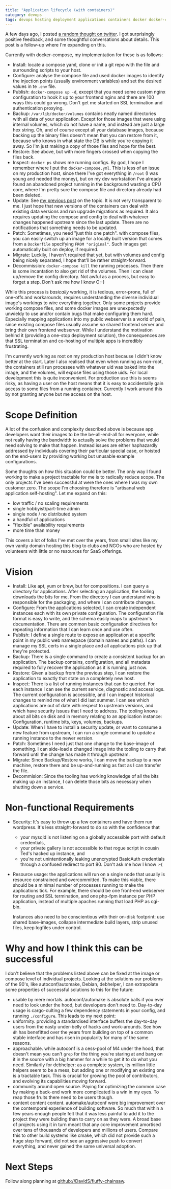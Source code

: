 ```yaml
---
title: "Application lifecycle (with containers)"
category: devops
tags: devops hosting deployment applications containers docker docker-compose
---
```


A few days ago, I posted [a random thought on twitter](https://twitter.com/dev_el_ops/status/1151432006879862784). I got surprisingly positive feedback, and some thoughtful conversations about details. This post is a follow-up where I'm expanding on this.

Currently with docker-compose, my implementation for these is as follows:

* Install: locate a compose yaml, clone or init a git repo with the file and surrounding scripts to your host.
* Configure: analyse the compose file and used docker images to identify the injection points (usually environment variables) and set the desired values in te `.env` file.
* Publish: `docker-compose up -d`, except that you need some custom nginx configuration to hook it up to your frontend nginx and there are 100 ways this could go wrong. Don't get me started on SSL termination and authentication proxying.
* Backup: `/var/lib/docker/volumes` contains neatly named directories with all data of your application. Except for those images that were using internal volumes, which do not have a name, and instead are just a large hex string. Oh, and of course except all your database images, because backing up the binary files doesn't mean that you can restore from it, because who knows in what state the DB is while you're copying it away. So I'm just making a copy of those files and hope for the best.
* Restore: See above, but with more fingers crossed when copying the files back.
* Inspect: `docker ps` shows me running configs. By god, I hope I remember where I put the `docker-compose.yml`. This is less of an issue on my production host, since there I've got everything in `/root` (I was young and needed the money), but on my dev workstation I've already found an abandoned project running in the background wasting a CPU core, where I'm pretty sure the compose file and directory already had been deleted.
* Update: See [my previous post](/log/posts/2019-04-27-docker-compose/) on the topic. It is not very transparent to me. I just hope that new versions of the containers can deal with existing data versions and run upgrade migrations as required. It also requires updating the compose and config to deal with whatever changes happened upstream since the last update. There are no notifications that something needs to be updated.
* Patch: Sometimes, you need "just this one patch". with compose files, you can easily switch up an image for a locally built version that comes from a `Dockerfile` specifying `FROM "original"`. Such images get automatically built on deploy, if required.
* Migrate: Luckily, I haven't required that yet, but with volumes and config being nicely separated, I hope that'll be rather straight-forward.
* Decommission: `docker-compose kill` the running processes. Then there is some incantation to also get rid of the volumes. Then I can clean up/remove the config directory. Not awful as a process, but easy to forget a step. Don't ask me how I know O:-)

While this process is _basically_ working, it is tedious, error-prone, full of one-offs and workarounds, requires understanding the diverse individual image's workings to wire everything together. Only some projects provide working compose files, and some docker images are unexpectedly unwieldy to use and/or contain bugs that make configuring them hard. Especially mapping applications into my public webserver is a world of pain, since existing compose files usually assume _no_ shared frontend server and bring their own frontend webserver. While I understand the motivation behind it (providing a one-stop deployment solution), the consequences are that SSL termination and co-hosting of multiple apps is incredibly frustrating.

I'm currently working as root on my production host because I didn't know better at the start. Later I also realised that even when running as non-root, the containers still run processes with whatever uid was baked into the image, and the volumes, will expose files using those uids. For local development this is quite inconvenient. For production use this is seems risky, as having a user on the host means that it is easy to accidentally gain access to some files from a running container. Currently I work around this by not granting anyone but me access on the host.

# Scope Definition

A lot of the confusion and complexity described above is because app developers want their images to be the be-all-end-all for everyone, while not really having the bandwidth to actually solve the problems that would need solving to make that happen. Instead issues are either haphazardly addressed by individuals covering their particular special case, or hoisted on the end-users by providing working but unusable example configurations.

Some thoughts on how this situation could be better. The only way I found working to make a project tractable for me is to radically reduce scope. The only projects I've been successful at were the ones where I was my own customer zero. The scope I'm choosing therefore is "artisanal web application self-hosting". Let me expand on this:

* low traffic / no scaling requirements
* single hobbyist/part-time admin
* single node / no distributed system
* a handful of applications
* "flexible" availability requirements
* more time than money

This covers a lot of folks I've met over the years, from small sites like my own vanity domain hosting this blog to clubs and NGOs who are hosted by volunteers with little or no resources for SaaS offerings.

# Vision

* Install: Like apt, yum or brew, but for compositions. I can query a directory for applications. After selecting an application, the tooling downloads the bits for me. From the directory I can understand who is responsible for the packaging, and where I can contribute changes.
* Configure: From the applications selected, I can create independent instances each with its own private configuration. The configuration file format is easy to write, and the schema easily maps to upstream's documentation. There are common basic configuration directives for repeating information that I can learn once and use often.
* Publish: I define a single route to expose an application at a specific point in my public web namespace (domain names and paths). I can manage my SSL certs in a single place and all applications pick up that they're protected.
* Backup: There is a single command to create a consistent backup for an application. The backup contains, configuration, and all metadata required to fully recover the application as it is running just now.
* Restore: Given a backup from the previous step, I can restore the application to exactly that state on a completely new host.
* Inspect: There is a list of running instances that can be queried. For each instance I can see the current service, diagnostic and access logs. The current configuration is accessible, and I can inspect historical changes to remind me of what I did last summer. I can see which applications are out of date with respect to upstream versions, and which have security issues that I need to address. The tooling knows about all bits on disk and in memory relating to an application instance: Configuration, runtime bits, keys, volumes, backups.
* Update: When I have to install a security update, or want to consume a new feature from upstream, I can run a single command to update a running instance to the newer version.
* Patch: Sometimes I need just that one change to the base-image of something. I can side-load a changed image into the tooling to carry that forward until the change has made it through upstream.
* Migrate: Since Backup/Restore works, I can move the backup to a new machine, restore there and be up-and-running as fast as I can transfer the file.
* Decommision: Since the tooling has working knowledge of all the bits making up an instance, I can delete those bits as necessary when shutting down a service.

# Non-functional Requirements

* Security: It's easy to throw up a few containers and have them run wordpress. It's less straight-forward to do so with the confidence that
  * your mysqld is not listening on a globally accessible port with default credentials,
  * your private gallery is not accessible to that rogue script in cousin Ted's hacked up instance, and
  * you're not unintentionally leaking unencrypted BasicAuth credentials through a confused redirect to port 80. Don't ask me how I know :-(

* Resource usage: the applications will run on a single node that usually is resource constrained and overcommitted. To make this viable, there should be a minimal number of processes running to make the applications tick. For example, there should be one front-end webserver for routing and SSL termination, and one php-fpm instance per PHP application, instead of multiple apaches running that load PHP as cgi-bin.

  Instances also need to be conscientious with their on-disk footprint: use shared base-images, collapse intermediate build layers, strip unused files, keep logfiles under control.

# Why and how I think this can be successful

I don't believe that the problems listed above can be fixed at the image or compose level of individual projects. Looking at the solutions our problems of the 90's, like autoconf/automake, Debian, debhelper, I can extrapolate some properties of successful solutions to this for the future:

* usable by mere mortals. autoconf/automake is absolute balls if you ever need to look under the hood, but developers don't need to. Day-to-day usage is cargo-culting a few dependency statements in your config, and running `./configure`. This leads to my next point:
* uniformity. providing a standardised interface buffers the day-to-day users from the nasty under-belly of hacks and work-arounds. See how `dh` has benefitted over the years from building on top of a common stable interface and has risen in popularity for many of the same reasons.
* approachable. while autoconf is a cess-pool of M4 under the hood, that doesn't mean you can't `grep` for the thing you're staring at and bang on it in the source with a big hammer for a while to get it to do what you need. Similarily for debhelper: as a complete system, its million little helpers seem to be a mess, but adding one or modifying an existing one is a tractable task. This is crucial for growing the pool of contributors, and evolving its capabilities moving forward.
* community around open source. Paying for optimizing the common case by making a back-end work more complicated is a win in my eyes. To reap those fruits there need to be users though.
* content content content. automake/autoconf were big improvement over the contemporal experience of building software. So much that within a few years enough people felt that it was less painful to add it to the project they were building than to carry on as they were. A broad base of projects using it in turn meant that any core improvement amortised over tens of thousands of developers and millions of users. Compare this to other build systems like cmake, which did not provide such a huge step forward, did not see an aggressive push to convert everything, and never gained the same universal adoption.

# Next Steps

Follow along planning at [github://DavidS/fluffy-chainsaw](https://github.com/DavidS/fluffy-chainsaw).
